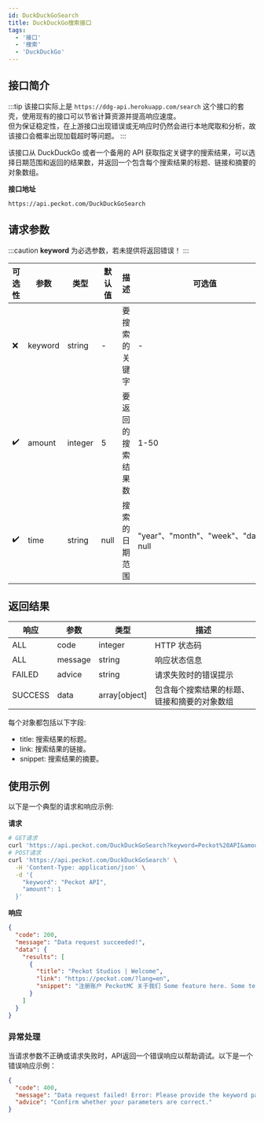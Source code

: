 ```yaml
---
id: DuckDuckGoSearch
title: DuckDuckGo搜索接口
tags:
  - '接口'
  - '搜索'
  - 'DuckDuckGo'
---
```


## 接口简介

:::tip
该接口实际上是 `https://ddg-api.herokuapp.com/search` 这个接口的套壳，使用现有的接口可以节省计算资源并提高响应速度。  
但为保证稳定性，在上游接口出现错误或无响应时仍然会进行本地爬取和分析，故该接口会概率出现加载超时等问题。
:::

该接口从 DuckDuckGo 或者一个备用的 API 获取指定关键字的搜索结果，可以选择日期范围和返回的结果数，并返回一个包含每个搜索结果的标题、链接和摘要的对象数组。

**接口地址**

```text
https://api.peckot.com/DuckDuckGoSearch
```

## 请求参数

:::caution
**keyword** 为必选参数，若未提供将返回错误！
:::

| 可选性 | 参数 | 类型 | 默认值 | 描述 | 可选值 |
|-------|------|-----|--------|------|-------|
| ❌ | keyword | string | - | 要搜索的关键字 | - |
| ✔️ | amount | integer | 5 | 要返回的搜索结果数 | 1-50 |
| ✔️ | time | string | null | 搜索的日期范围 | "year"、"month"、"week"、"day"、null |

## 返回结果

| 响应 | 参数 | 类型 | 描述 |
|-----|------|------|------|
| ALL | code | integer | HTTP 状态码 |
| ALL | message | string | 响应状态信息 |
| FAILED | advice | string | 请求失败时的错误提示 |
| SUCCESS | data | array[object] | 包含每个搜索结果的标题、链接和摘要的对象数组 |

每个对象都包括以下字段:
- title: 搜索结果的标题。
- link: 搜索结果的链接。
- snippet: 搜索结果的摘要。

## 使用示例

以下是一个典型的请求和响应示例:

**请求**

```bash
# GET请求
curl 'https://api.peckot.com/DuckDuckGoSearch?keyword=Peckot%20API&amount=1'
# POST请求
curl 'https://api.peckot.com/DuckDuckGoSearch' \
  -H 'Content-Type: application/json' \
  -d '{
    "keyword": "Peckot API",
    "amount": 1
  }'
```

**响应**

```json
{
  "code": 200,
  "message": "Data request succeeded!",
  "data": {
    "results": [
      {
        "title": "Peckot Studios | Welcome",
        "link": "https://peckot.com/?lang=en",
        "snippet": "注册账户 PeckotMC 关于我们 Some feature here. Some text here. Some feature here. Some text here. Some feature here. Some text here. 我们的在营项目 由 Peckot Studios 或其附属小组开发并保持维护的相关作品 PeckotMC 由 Peckot Studios 运营的一个基于 Minecraft: Java Edition 的多人游戏服务器。 ..."
      }
    ]
  }
}
```

### 异常处理

当请求参数不正确或请求失败时，API返回一个错误响应以帮助调试。以下是一个错误响应示例：

```json
{
  "code": 400,
  "message": "Data request failed! Error: Please provide the keyword parameter!",
  "advice": "Confirm whether your parameters are correct."
}
```
